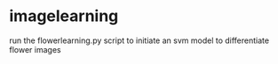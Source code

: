 # imagelearning
run the flowerlearning.py script to initiate an svm model to differentiate flower images
